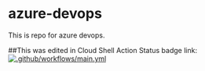 # azure-devops
This is repo for azure devops.

##This was edited in Cloud Shell
Action Status badge link:
[![.github/workflows/main.yml](https://github.com/AhmetAktoprak/azure-devops/actions/workflows/main.yml/badge.svg)](https://github.com/AhmetAktoprak/azure-devops/actions/workflows/main.yml)
